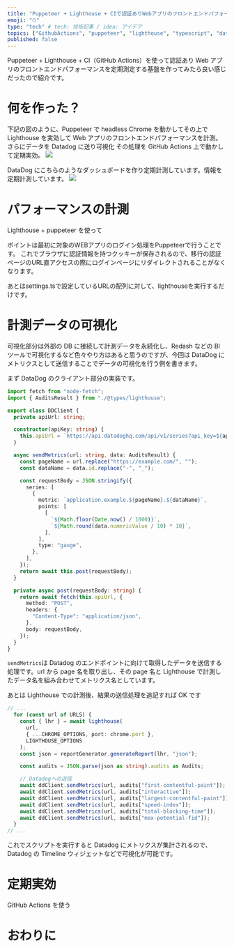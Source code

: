 ```yaml
---
title: "Puppeteer + Lighthouse + CIで認証ありWebアプリのフロントエンドパフォーマンスを定期測定する"
emoji: "⏱"
type: "tech" # tech: 技術記事 / idea: アイデア
topics: ["GithubActions", "puppeteer", "lighthouse", "typescript", "datadog"]
published: false
---
```


Puppeteer + Lighthouse + CI（GitHub Actions）を使って認証あり Web アプリのフロントエンドパフォーマンスを定期測定する基盤を作ってみたら良い感じだったので紹介です。

# 何を作った？

下記の図のように、Puppeteer で headless Chrome を動かしてその上で Lighthouse を実効して Web アプリのフロントエンドパフォーマンスを計測。さらにデータを Datadog に送り可視化
その処理を GitHub Actions 上で動かして定期実効。
![](https://i.gyazo.com/849787f0f1d3f4969bfcd25b64fd2a8f.png)

DataDog にこちらのようなダッシュボードを作り定期計測しています。情報を定期計測しています。
![](https://i.gyazo.com/849787f0f1d3f4969bfcd25b64fd2a8f.png)



# パフォーマンスの計測

Lighthouse + puppeteer を使って

ポイントは最初に対象のWEBアプリのログイン処理をPuppeteerで行うことです。
これでブラウザに認証情報を持つクッキーが保存されるので、移行の認証ページのURL直アクセスの際にログインページにリダイレクトされることがなくなります。

あとはsettings.tsで設定しているURLの配列に対して、lighthouseを実行するだけです。

# 計測データの可視化

可視化部分は外部の DB に接続して計測データを永続化し、Redash などの BI ツールで可視化するなど色々やり方はあると思うのですが、今回は DataDog にメトリクスとして送信することでデータの可視化を行う例を書きます。

まず DataDog のクライアント部分の実装です。

```ts
import fetch from "node-fetch";
import { AuditsResult } from "./@types/lighthouse";

export class DDClient {
  private apiUrl: string;

  constructor(apiKey: string) {
    this.apiUrl = `https://api.datadoghq.com/api/v1/series?api_key=${apiKey}`;
  }

  async sendMetrics(url: string, data: AuditsResult) {
    const pageName = url.replace("https://example.com/", "");
    const dataName = data.id.replace("-", "_");

    const requestBody = JSON.stringify({
      series: [
        {
          metric: `application.example.${pageName}.${dataName}`,
          points: [
            [
              `${Math.floor(Date.now() / 1000)}`,
              `${Math.round(data.numericValue / 10) * 10}`,
            ],
          ],
          type: "gauge",
        },
      ],
    });
    return await this.post(requestBody);
  }

  private async post(requestBody: string) {
    return await fetch(this.apiUrl, {
      method: "POST",
      headers: {
        "Content-Type": "application/json",
      },
      body: requestBody,
    });
  }
}
```

`sendMetrics`は Datadog のエンドポイントに向けて取得したデータを送信する処理です。url から page 名を取り出し、その page 名と Lighthouse で計測したデータ名を組み合わせてメトリクス名としています。

あとは Lighthouse での計測後、結果の送信処理を追記すれば OK です

```ts:src/index.ts
// ...
  for (const url of URLS) {
    const { lhr } = await lighthouse(
      url,
      { ...CHROME_OPTIONS, port: chrome.port },
      LIGHTHOUSE_OPTIONS
    );
    const json = reportGenerator.generateReport(lhr, "json");

    const audits = JSON.parse(json as string).audits as Audits;

    // Datadogへの送信
    await ddClient.sendMetrics(url, audits["first-contentful-paint"]);
    await ddClient.sendMetrics(url, audits["interactive"]);
    await ddClient.sendMetrics(url, audits["largest-contentful-paint"]);
    await ddClient.sendMetrics(url, audits["speed-index"]);
    await ddClient.sendMetrics(url, audits["total-blocking-time"]);
    await ddClient.sendMetrics(url, audits["max-potential-fid"]);
  }
// ...
```

これでスクリプトを実行すると Datadog にメトリクスが集計されるので、Datadog の Timeline ウィジェットなどで可視化が可能です。

# 定期実効

GitHub Actions を使う

# おわりに
